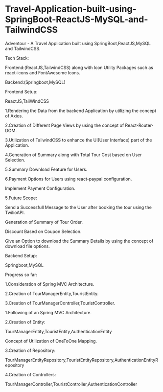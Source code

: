 # Travel-Application-built-using-SpringBoot-ReactJS-MySQL-and-TailwindCSS
Adventour - A Travel Application built using SpringBoot,ReactJS,MySQL and TailwindCSS.

Tech Stack:

Frontend:(ReactJS,TailwindCSS) along with Icon Utility Packages such as react-icons and FontAwesome Icons.

Backend:(Springboot,MySQL)


Frontend Setup:

ReactJS,TailWindCSS

1.Rendering the Data from the backend Application by utilizing the concept of Axios.

2.Creation of Different Page Views by using the concept of React-Router-DOM.

3.Utilization of TailwindCSS to enhance the UI(User Interface) part of the Application.

4.Generation of Summary along with Total Tour Cost based on User Selection.

5.Summary Download Feature for Users.

6.Payment Options for Users using react-paypal configuration.



Implement Payment Configuration.

5.Future Scope:

Send a Successfull Message to the User after booking the tour using the TwilioAPI.

Generation of Summary of Tour Order.

Discount Based on Coupon Selection.

Give an Option to download the Summary Details by using the concept of download file options.


Backend Setup: 

Springboot,MySQL

Progress so far:

1.Consideration of Spring MVC Architecture.

2.Creation of TourManagerEntity,TouristEntity.

3.Creation of TourManagerController,TouristController.

1.Following of an Spring MVC Architecture.

2.Creation of Entity:

TourManagerEntity,TouristEntity,AuthenticationEntity

Concept of Utilization of OneToOne Mapping.


3.Creation of Repository:

TourManagerEntityRepository,TouristEntityRepository,AuthenticationEntityRepository

4.Creation of Controllers:

TourManagerController,TouristController,AuthenticationController
